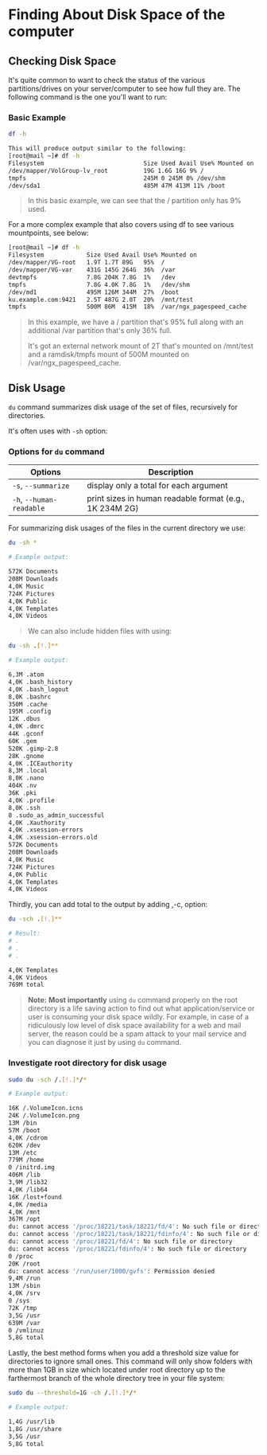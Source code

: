 # Finding About Disk Space of the computer

## Checking Disk Space

It's quite common to want to check the status of the various partitions/drives on your server/computer to see how full they are. The following command is the one you'll want to run:

### Basic Example

```sh
df -h

This will produce output similar to the following:
[root@mail ~]# df -h
Filesystem                            Size Used Avail Use% Mounted on
/dev/mapper/VolGroup-lv_root          19G 1.6G 16G 9% /
tmpfs                                 245M 0 245M 0% /dev/shm
/dev/sda1                             485M 47M 413M 11% /boot
```

> In this basic example, we can see that the / partition only has 9% used.

For a more complex example that also covers using df to see various mountpoints, see below:

```sh
[root@mail ~]# df -h
Filesystem            Size Used Avail Use% Mounted on
/dev/mapper/VG-root   1.9T 1.7T 89G   95%  /
/dev/mapper/VG-var    431G 145G 264G  36%  /var
devtmpfs              7.8G 204K 7.8G  1%   /dev
tmpfs                 7.8G 4.0K 7.8G  1%   /dev/shm
/dev/md1              495M 126M 344M  27%  /boot
ku.example.com:9421   2.5T 487G 2.0T  20%  /mnt/test
tmpfs                 500M 86M  415M  18%  /var/ngx_pagespeed_cache
```

> In this example, we have a / partition that's 95% full along with an additional /var partition that's only 36% full.
>
> It's got an external network mount of 2T that's mounted on /mnt/test and a ramdisk/tmpfs mount of 500M mounted on /var/ngx_pagespeed_cache.

## Disk Usage

`du` command summarizes disk usage of the set of files, recursively for directories.

It's often uses with `-sh` option:

### Options for `du` command

| Options                  | Description                                             |
| ---                      | ---                                                     |
| `-s`, `--summarize`      | display only a total for each argument                  |
| `-h`, `--human-readable` | print sizes in human readable format (e.g., 1K 234M 2G) |

For summarizing disk usages of the files in the current directory we use:

```sh
du -sh *

# Example output:

572K Documents
208M Downloads
4,0K Music
724K Pictures
4,0K Public
4,0K Templates
4,0K Videos
```

> We can also include hidden files with using:

```sh
du -sh .[!.]**

# Example output:

6,3M .atom
4,0K .bash_history
4,0K .bash_logout
8,0K .bashrc
350M .cache
195M .config
12K .dbus
4,0K .dmrc
44K .gconf
60K .gem
520K .gimp-2.8
28K .gnome
4,0K .ICEauthority
8,3M .local
8,0K .nano
404K .nv
36K .pki
4,0K .profile
8,0K .ssh
0 .sudo_as_admin_successful
4,0K .Xauthority
4,0K .xsession-errors
4,0K .xsession-errors.old
572K Documents
208M Downloads
4,0K Music
724K Pictures
4,0K Public
4,0K Templates
4,0K Videos
```

Thirdly, you can add total to the output by adding ,-c, option:

```sh
du -sch .[!.]**

# Result:
# .
# .
# .

4,0K Templates
4,0K Videos
769M total
```

> **Note:** **Most importantly** using `du` command properly on the root directory is a life saving action to find out what application/service or user is consuming your disk space wildly.
> For example, in case of a ridiculously low level of disk space availability for a web and mail server, the reason could be a spam attack to your mail service and you can diagnose it just by using `du` command.

### Investigate root directory for disk usage

```sh
sudo du -sch /.[!.]*/*

# Example output:

16K /.VolumeIcon.icns
24K /.VolumeIcon.png
13M /bin
57M /boot
4,0K /cdrom
620K /dev
13M /etc
779M /home
0 /initrd.img
406M /lib
3,9M /lib32
4,0K /lib64
16K /lost+found
4,0K /media
4,0K /mnt
367M /opt
du: cannot access '/proc/18221/task/18221/fd/4': No such file or directory
du: cannot access '/proc/18221/task/18221/fdinfo/4': No such file or directory
du: cannot access '/proc/18221/fd/4': No such file or directory
du: cannot access '/proc/18221/fdinfo/4': No such file or directory
0 /proc
20K /root
du: cannot access '/run/user/1000/gvfs': Permission denied
9,4M /run
13M /sbin
4,0K /srv
0 /sys
72K /tmp
3,5G /usr
639M /var
0 /vmlinuz
5,8G total
```

Lastly, the best method forms when you add a threshold size value for directories to ignore small ones. This command will only show folders with more than 1GB in size which located under root directory up to the farthermost branch of the whole directory tree in your file system:

```sh
sudo du --threshold=1G -ch /.[!.]*/*

# Example output:

1,4G /usr/lib
1,8G /usr/share
3,5G /usr
5,8G total
```
